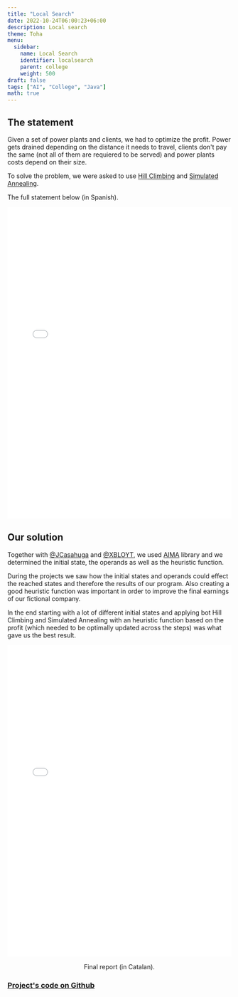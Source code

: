 ```yaml
---
title: "Local Search"
date: 2022-10-24T06:00:23+06:00
description: Local search
theme: Toha
menu:
  sidebar:
    name: Local Search
    identifier: localsearch
    parent: college
    weight: 500
draft: false
tags: ["AI", "College", "Java"]
math: true
---
```


## The statement
Given a set of power plants and clients, we had to optimize the profit. Power gets drained depending on the distance it needs to travel, clients don't pay the same (not all of them are requiered to be served) and power plants costs depend on their size. 

To solve the problem, we were asked to use [Hill Climbing](https://en.wikipedia.org/wiki/Hill_climbing) and [Simulated Annealing](https://en.wikipedia.org/wiki/Simulated_annealing).

The full statement below (in Spanish).

<embed src="PracticaBusqueda-local.pdf" width="100%" height="700" type="application/pdf">

## Our solution
Together with [@JCasahuga](https://github.com/JCasahuga) and [@XBLOYT](https://github.com/XBLOYT), we used [AIMA](https://github.com/aimacode/aima-java) library and we determined the initial state, the operands as well as the heuristic function. 

During the projects we saw how the initial states and operands could effect the reached states and therefore the results of our program. Also creating a good heuristic function was important in order to improve the final earnings of our fictional company.

In the end starting with a lot of different initial states and applying bot Hill Climbing and Simulated Annealing with an heuristic function based on the profit (which needed to be optimally updated across the steps) was what gave us the best result.

<embed src="Informe_LS.pdf" width="100%" height="700" type="application/pdf">
<p style="text-align: center;">Final report (in Catalan).</p>

### [Project's code on Github <i class="fab fa-github"></i> ](https://github.com/JCasahuga/LocalSearch) 
